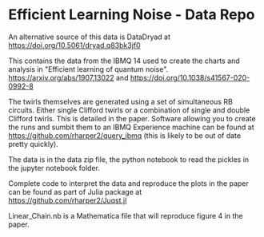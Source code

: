 # Efficient Learning Noise - Data Repo

An alternative source of this data is DataDryad at https://doi.org/10.5061/dryad.q83bk3jf0

This contains the data from the IBMQ 14 used to create the charts and analysis in "Efficient learning of quantum noise". https://arxiv.org/abs/1907.13022 and https://doi.org/10.1038/s41567-020-0992-8

The twirls themselves are generated using a set of simultaneous RB circuits. Either single Clifford twirls or a combination of single and double Clifford twirls. This is detailed in the paper. Software allowing you to create the runs and sumbit them to an IBMQ Experience machine can be found at https://github.com/rharper2/query_ibmq (this is likely to be out of date pretty quickly).

The data is in the data zip file, the python notebook to read the pickles in the jupyter notebook folder.

Complete code to interpret the data and reproduce the plots in the paper can be found as part of Julia package at https://github.com/rharper2/Juqst.jl

Linear_Chain.nb is a Mathematica file that will reproduce figure 4 in the paper.








